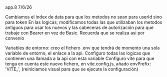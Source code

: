 app.8
7/6/26

Cambiamos el index de data para que los metodos no sean para userId sino para token
En las logicas, modificamos todas las que utilizaban los metodos antiguos para usar los nuevos y las cabeceras de autorización para que trabaje con Bearer en vez de Basic. Recuerda que se realiza asi por convenio

Variables de entorno: creo el fichero .env que tendrá de momento una sola variable de entorno, el enlace a la api.
Configuro todas las logicas que contienen una llamada a la api con esta variable
Configuro vite para que tenga en cuenta este nuevo fichero, en vite.config.js, añado envPrefix: 'VITE_',
(reiniciamos visual para que se ejecute la configuración)